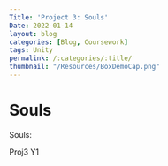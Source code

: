 ```yaml
---
Title: 'Project 3: Souls'
Date: 2022-01-14
layout: blog
categories: [Blog, Coursework]
tags: Unity
permalink: /:categories/:title/
thumbnail: "/Resources/BoxDemoCap.png"
---
```

<h1>Souls</h1>
Souls:

Proj3 Y1

